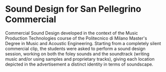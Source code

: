 # Sound Design for San Pellegrino Commercial
Commercial Sound Design developed in the context of the Music Production Technologies course of the Politecnico di Milano Master's Degree in Music and Acoustic Engineering. Starting from a completely silent commercial clip, the students were asked to perform a sound design session, working on both the foley sounds and the soundtrack (writing music and/or using samples and proprietary tracks), giving each location depicted in the advertisement a distinct identity in terms of soundscape.
